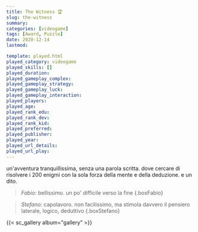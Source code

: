 ```yaml
---
title: The Witness 🏆
slug: the-witness
summary: 
categories: [videogame]
tags: [Award, Puzzle]
date: 2020-12-14
lastmod: 

template: played.html
played_category: videogame
played_skills: []
played_duration: 
played_gameplay_complex: 
played_gameplay_strategy: 
played_gameplay_luck: 
played_gameplay_interaction: 
played_players: 
played_age: 
played_rank_edu: 
played_rank_dev: 
played_rank_kid: 
played_preferred: 
played_publisher: 
played_year: 
played_url_details: 
played_url_play: 
---
```


un'avventura tranquillissima, senza una parola scritta.
dove cercare di risolvere i 200 enigmi con la sola forza della mente e della deduzione. e un dito.

> *Fabio:* bellissimo. un po' difficile verso la fine
{.boxFabio}

> *Stefano:* capolavoro. non facilissimo, ma stimola davvero il pensiero laterale, logico, deduttivo
{.boxStefano}

{{< sc_gallery album="gallery" >}}
